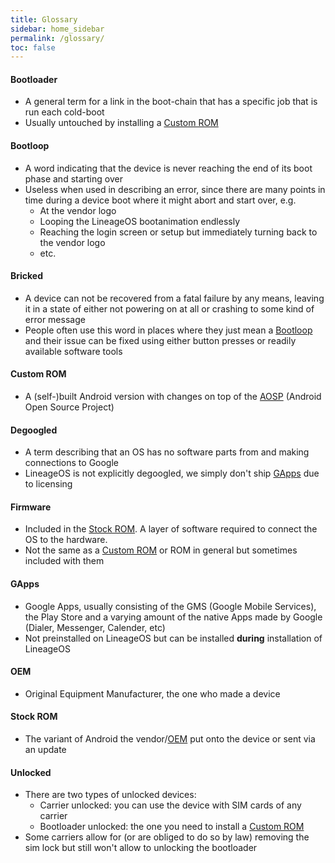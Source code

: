 ```yaml
---
title: Glossary
sidebar: home_sidebar
permalink: /glossary/
toc: false
---
```


<style>
  .highlighted {
    font-weight: normal;
    text-decoration: underline;
  }
</style>

<script type="text/javascript">
  var lastHash = "";
  $(window).on('load', function(){
    locationHashChanged();
  });

  function locationHashChanged(e) {
    highlight(location.hash, lastHash);
    lastHash = location.hash;
  }

  function highlight(hash, oldHash) {
    $(hash).addClass("highlighted");
    $(oldHash).removeClass("highlighted");
  }

  window.onhashchange = locationHashChanged;
</script>

#### Bootloader

- A general term for a link in the boot-chain that has a specific job that is run each cold-boot
- Usually untouched by installing a [Custom ROM](#custom-rom)

#### Bootloop

- A word indicating that the device is never reaching the end of its boot phase and starting over
- Useless when used in describing an error, since there are many points in time during a device boot where it might abort and start over, e.g.
  - At the vendor logo
  - Looping the LineageOS bootanimation endlessly
  - Reaching the login screen or setup but immediately turning back to the vendor logo
  - etc.

#### Bricked

- A device can not be recovered from a fatal failure by any means, leaving it in a state of either not powering on at all or crashing to some kind of
  error message
- People often use this word in places where they just mean a [Bootloop](#bootloop) and their issue can be fixed using either button presses or readily available software tools

#### Custom ROM

- A (self-)built Android version with changes on top of the [AOSP](https://source.android.com/) (Android Open Source Project)

#### Degoogled

- A term describing that an OS has no software parts from and making connections to Google
- LineageOS is not explicitly degoogled, we simply don't ship [GApps](#gapps) due to licensing

#### Firmware

- Included in the [Stock ROM](#stock-rom). A layer of software required to connect the OS to the hardware.
- Not the same as a [Custom ROM](#custom-rom) or ROM in general but sometimes included with them

#### GApps

- Google Apps, usually consisting of the GMS (Google Mobile Services), the Play Store and a varying amount of the native Apps made by Google (Dialer, Messenger, Calender, etc)
- Not preinstalled on LineageOS but can be installed **during** installation of LineageOS

#### OEM

- Original Equipment Manufacturer, the one who made a device

#### Stock ROM

- The variant of Android the vendor/[OEM](#oem) put onto the device or sent via an update

#### Unlocked

- There are two types of unlocked devices:
  - Carrier unlocked: you can use the device with SIM cards of any carrier
  - Bootloader unlocked: the one you need to install a [Custom ROM](#custom-rom)
- Some carriers allow for (or are obliged to do so by law) removing the sim lock but still won't allow to unlocking the bootloader
